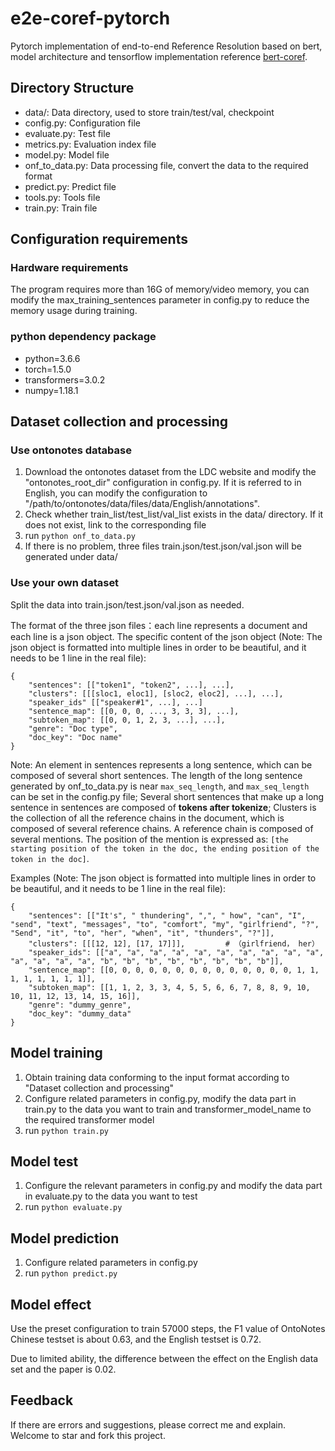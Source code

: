 # e2e-coref-pytorch

Pytorch implementation of end-to-end Reference Resolution based on bert, model architecture and tensorflow implementation reference [bert-coref](https://github.com/mandarjoshi90/coref).


## Directory Structure

+ data/: Data directory, used to store train/test/val, checkpoint
+ config.py: Configuration file
+ evaluate.py: Test file
+ metrics.py: Evaluation index file
+ model.py: Model file
+ onf_to_data.py: Data processing file, convert the data to the required format
+ predict.py: Predict file
+ tools.py: Tools file
+ train.py: Train file


## Configuration requirements

### Hardware requirements

The program requires more than 16G of memory/video memory, you can modify the max_training_sentences parameter in config.py to reduce the memory usage during training.

### python dependency package

+ python=3.6.6
+ torch=1.5.0
+ transformers=3.0.2
+ numpy=1.18.1


## Dataset collection and processing

### Use ontonotes database


1. Download the ontonotes dataset from the LDC website and modify the "ontonotes_root_dir" configuration in config.py. If it is referred to in English, you can modify the configuration to "/path/to/ontonotes/data/files/data/English/annotations".
2. Check whether train_list/test_list/val_list exists in the data/ directory. If it does not exist, link to the corresponding file
3. run `python onf_to_data.py`
4. If there is no problem, three files train.json/test.json/val.json will be generated under data/


### Use your own dataset

Split the data into train.json/test.json/val.json as needed.

The format of the three json files：each line represents a document and each line is a json object.
The specific content of the json object (Note: The json object is formatted into multiple lines in order to be beautiful, and it needs to be 1 line in the real file):

```
{
    "sentences": [["token1", "token2", ...], ...],
    "clusters": [[[sloc1, eloc1], [sloc2, eloc2], ...], ...],
    "speaker_ids" [["speaker#1", ...], ...]
    "sentence_map": [[0, 0, 0, ..., 3, 3, 3], ...],
    "subtoken_map": [[0, 0, 1, 2, 3, ...], ...],
    "genre": "Doc type",
    "doc_key": "Doc name"
}
```

Note: An element in sentences represents a long sentence, which can be composed of several short sentences. 
The length of the long sentence generated by onf_to_data.py is near `max_seq_length`, and `max_seq_length` can be set in the config.py file; 
Several short sentences that make up a long sentence in sentences are composed of **tokens after tokenize**; 
Clusters is the collection of all the reference chains in the document, which is composed of several reference chains.
A reference chain is composed of several mentions. The position of the mention is expressed as: `[the starting position of the token in the doc, the ending position of the token in the doc]`.

Examples (Note: The json object is formatted into multiple lines in order to be beautiful, and it needs to be 1 line in the real file):

```
{
    "sentences": [["It's", " thundering", ",", " how", "can", "I", "send", "text", "messages", "to", "comfort", "my", "girlfriend", "?", "Send", "it", "to", "her", "when", "it", "thunders", "?"]],
    "clusters": [[[12, 12], [17, 17]]],         # （girlfriend， her）
    "speaker_ids": [["a", "a", "a", "a", "a", "a", "a", "a", "a", "a", "a", "a", "a", "a", "b", "b", "b", "b", "b", "b", "b", "b"]],
    "sentence_map": [[0, 0, 0, 0, 0, 0, 0, 0, 0, 0, 0, 0, 0, 0, 1, 1, 1, 1, 1, 1, 1, 1]],
    "subtoken_map": [[1, 1, 2, 3, 3, 4, 5, 5, 6, 6, 7, 8, 8, 9, 10, 10, 11, 12, 13, 14, 15, 16]],
    "genre": "dummy_genre",
    "doc_key": "dummy_data"
}
```

## Model training

1. Obtain training data conforming to the input format according to "Dataset collection and processing"
2. Configure related parameters in config.py, modify the data part in train.py to the data you want to train and transformer_model_name to the required transformer model
3. run `python train.py`


## Model test

1. Configure the relevant parameters in config.py and modify the data part in evaluate.py to the data you want to test
2. run `python evaluate.py`


## Model prediction

1. Configure related parameters in config.py
2. run `python predict.py`


## Model effect

Use the preset configuration to train 57000 steps, the F1 value of OntoNotes Chinese testset is about 0.63, and the English testset is 0.72.

Due to limited ability, the difference between the effect on the English data set and the paper is 0.02.

## Feedback

If there are errors and suggestions, please correct me and explain. Welcome to star and fork this project.
